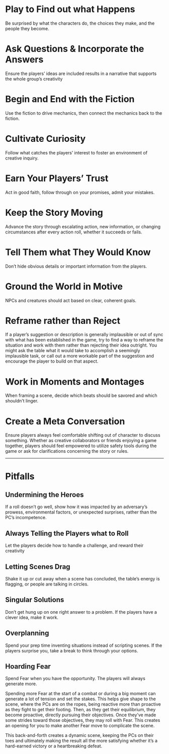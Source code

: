 # Play to Find out what Happens
Be surprised by what the characters do, the choices they make, and the people they become.
# Ask Questions & Incorporate the Answers
Ensure the players’ ideas are included results in a narrative that supports the whole group’s creativity
# Begin and End with the Fiction
Use the fiction to drive mechanics, then connect the mechanics back to the fiction.
# Cultivate Curiosity
Follow what catches the players’ interest to foster an environment of creative inquiry.
# Earn Your Players’ Trust
Act in good faith, follow through on your promises, admit your mistakes.
# Keep the Story Moving
Advance the story through escalating action, new information, or changing circumstances after every action roll, whether it succeeds or fails.
# Tell Them what They Would Know
Don’t hide obvious details or important information from the players.
# Ground the World in Motive
NPCs and creatures should act based on clear, coherent goals. 
# Reframe rather than Reject
If a player’s suggestion or description is generally implausible or out of sync with what has been established in the game, try to find a way to reframe the situation and work with them rather than rejecting their idea outright. You might ask the table what it would take to accomplish a seemingly implausible task, or call out a more workable part of the suggestion and encourage the player to build on that aspect.
# Work in Moments and Montages
When framing a scene, decide which beats should be savored and which shouldn’t linger.
# Create a Meta Conversation
Ensure players always feel comfortable shifting out of character to discuss something. Whether as creative collaborators or friends enjoying a game together, players should feel empowered to utilize safety tools during the game or ask for clarifications concerning the story or rules.

***
# Pitfalls

## Undermining the Heroes
If a roll doesn’t go well, show how it was impacted by an adversary’s prowess, environmental factors, or unexpected surprises, rather than the PC’s incompetence.
## Always Telling the Players what to Roll
Let the players decide how to handle a challenge, and reward their creativity
## Letting Scenes Drag
Shake it up or cut away when a scene has concluded, the table’s energy is flagging, or people are talking in circles.
## Singular Solutions
Don’t get hung up on one right answer to a problem. If the players have a clever idea, make it work.
## Overplanning
Spend your prep time inventing situations instead of scripting scenes. If the players surprise you, take a break to think through your options.
## Hoarding Fear
Spend Fear when you have the opportunity. The players will always generate more.

Spending more Fear at the start of a combat or during a big moment can generate a lot of tension and set the stakes. This helps give shape to the scene, where the PCs are on the ropes, being reactive more than proactive as they fight to get their footing. Then, as they get their equilibrium, they become proactive, directly pursuing their objectives. Once they’ve made some strides toward those objectives, they may roll with Fear. This creates an opening for you to make another Fear move to complicate the scene.

This back-and-forth creates a dynamic scene, keeping the PCs on their toes and ultimately making the result all the more satisfying whether it’s a hard-earned victory or a heartbreaking defeat.
